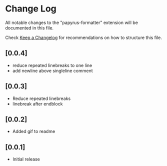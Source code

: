 # Change Log

All notable changes to the "papyrus-formatter" extension will be documented in this file.

Check [Keep a Changelog](http://keepachangelog.com/) for recommendations on how to structure this file.

## [0.0.4]

- reduce repeated linebreaks to one line
- add newline above singleline comment

## [0.0.3]

- Reduce repeated linebreaks
- linebreak after endblock

## [0.0.2]

- Added gif to readme

## [0.0.1]

- Initial release
